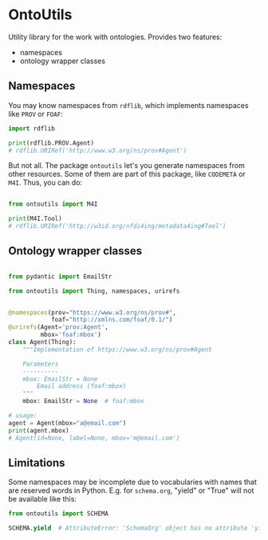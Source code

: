 # OntoUtils

Utility library for the work with ontologies. Provides two features:

- namespaces
- ontology wrapper classes

## Namespaces

You may know namespaces from `rdflib`, which implements namespaces like `PROV` or `FOAF`:

```python
import rdflib

print(rdflib.PROV.Agent)
# rdflib.URIRef('http://www.w3.org/ns/prov#Agent')
```

But not all. The package `ontoutils` let's you generate namespaces from other resources. Some of them are
part of this package, like `CODEMETA` or `M4I`. Thus, you can do:

```python

from ontoutils import M4I

print(M4I.Tool)
# rdflib.URIRef('http://w3id.org/nfdi4ing/metadata4ing#Tool')
```

## Ontology wrapper classes

```python

from pydantic import EmailStr

from ontoutils import Thing, namespaces, urirefs


@namespaces(prov="https://www.w3.org/ns/prov#",
            foaf="http://xmlns.com/foaf/0.1/")
@urirefs(Agent='prov:Agent',
         mbox='foaf:mbox')
class Agent(Thing):
    """Implementation of https://www.w3.org/ns/prov#Agent

    Parameters
    ----------
    mbox: EmailStr = None
        Email address (foaf:mbox)
    """
    mbox: EmailStr = None  # foaf:mbox

# usage:
agent = Agent(mbox="a@email.com")
print(agent.mbox)
# Agent(id=None, label=None, mbox='m@email.com')

```

## Limitations

Some namespaces may be incomplete due to vocabularies with names that are reserved words in Python. E.g. for
`schema.org`, "yield" or "True" will not be available like this:

```python
from ontoutils import SCHEMA

SCHEMA.yield  # AttributeError: 'SchemaOrg' object has no attribute 'yield'
```
